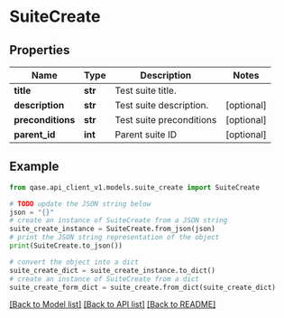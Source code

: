 # SuiteCreate


## Properties

Name | Type | Description | Notes
------------ | ------------- | ------------- | -------------
**title** | **str** | Test suite title. | 
**description** | **str** | Test suite description. | [optional] 
**preconditions** | **str** | Test suite preconditions | [optional] 
**parent_id** | **int** | Parent suite ID | [optional] 

## Example

```python
from qase.api_client_v1.models.suite_create import SuiteCreate

# TODO update the JSON string below
json = "{}"
# create an instance of SuiteCreate from a JSON string
suite_create_instance = SuiteCreate.from_json(json)
# print the JSON string representation of the object
print(SuiteCreate.to_json())

# convert the object into a dict
suite_create_dict = suite_create_instance.to_dict()
# create an instance of SuiteCreate from a dict
suite_create_form_dict = suite_create.from_dict(suite_create_dict)
```
[[Back to Model list]](../README.md#documentation-for-models) [[Back to API list]](../README.md#documentation-for-api-endpoints) [[Back to README]](../README.md)


